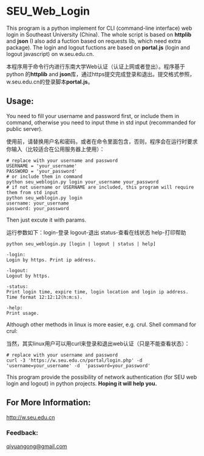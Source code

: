 SEU_Web_Login
=============

This program is a python implement for CLI (command-line interface) web login in Southeast University (China). The whole script is based on **httplib** and **json** (I also add a fuction based on requests lib, which need extra package). The login and logout fuctions are based on **portal.js** (login and logout javascript) on w.seu.edu.cn.

本程序用于命令行内进行东南大学Web认证（认证上网或者登出）。程序基于python 的**httplib** and **json**库，通过https提交完成登录和退出。提交格式参照，w.seu.edu.cn的登录脚本**portal.js**。 

## Usage:
	
You need to fill your username and password first, or include them in command, otherwise you need to input thme in std input (recommanded for public server). 

使用前，请替换用户名和密码，或者在命令里面包含，否则，程序会在运行时要求你输入（比较适合在公用服务器上使用）：

	# replace with your username and password
	USERNAME = 'your_username' 
	PASSWORD = 'your_password' 
	# or include them in command
	python seu_weblogin.py login your_username your_password
	# if not username or USERNAME are included, this program will require them from std input 
	python seu_weblogin.py login
	username: your_username
	password: your_password

Then just excute it with params.

运行参数如下：login-登录 logout-退出 status-查看在线状态 help-打印帮助

	python seu_weblogin.py [login | logout | status | help]

	-login:
	Login by https. Print ip address.
	
	-logout:
	Logout by https.

	-status:
	Print login time, expire time, login location and login ip address. Time format 12:12:12(h:m:s).

	-help:
	Print usage.

Although other methods in linux is more easier, e.g. crul. Shell command for crul:

当然，其实linux用户可以用curl来登录和退出web认证（只是不能查看状态）：

	# replace with your username and password
	curl -3 'https://w.seu.edu.cn/portal/login.php' -d 'username=your_username' -d  'password=your_password'

This program provide the possibility of network authentication (for SEU web login and logout) in python projects. **Hoping it will help you.**


## For More Information:
http://w.seu.edu.cn

### Feedback:
qiyuangong@gmail.com
